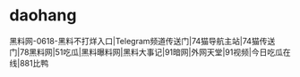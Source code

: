 # daohang
黑料网-0618-黑料不打烊入口|Telegram频道传送门|74猫导航主站|74猫传送门|78黑料网|51吃瓜|黑料曝料网|黑料大事记|91暗网|外网天堂|91视频|今日吃瓜在线|881比鸭
